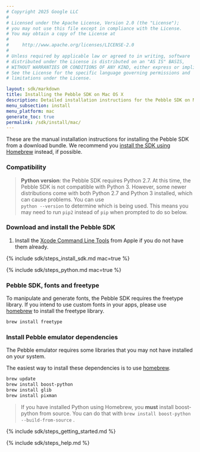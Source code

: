 ```yaml
---
# Copyright 2025 Google LLC
#
# Licensed under the Apache License, Version 2.0 (the "License");
# you may not use this file except in compliance with the License.
# You may obtain a copy of the License at
#
#     http://www.apache.org/licenses/LICENSE-2.0
#
# Unless required by applicable law or agreed to in writing, software
# distributed under the License is distributed on an "AS IS" BASIS,
# WITHOUT WARRANTIES OR CONDITIONS OF ANY KIND, either express or implied.
# See the License for the specific language governing permissions and
# limitations under the License.

layout: sdk/markdown
title: Installing the Pebble SDK on Mac OS X
description: Detailed installation instructions for the Pebble SDK on Mac OS X.
menu_subsection: install
menu_platform: mac
generate_toc: true
permalink: /sdk/install/mac/
---
```


These are the manual installation instructions for installing the Pebble SDK
from a download bundle. We recommend you 
[install the SDK using Homebrew](/sdk/download) instead, if possible.

### Compatibility

> **Python version**: the Pebble SDK requires Python 2.7. At this time, the
> Pebble SDK is not compatible with Python 3. However, some newer
> distributions come with both Python 2.7 and Python 3 installed, which can
> cause problems. You can use </br>`python --version` to determine which is being
> used. This means you may need to run `pip2` instead of `pip` when prompted to
> do so below.

### Download and install the Pebble SDK

1. Install the [Xcode Command Line Tools][xcode-command-line-tools] from
   Apple if you do not have them already.

{% include sdk/steps_install_sdk.md mac=true %}

{% include sdk/steps_python.md mac=true %}

### Pebble SDK, fonts and freetype

To manipulate and generate fonts, the Pebble SDK requires the freetype library.
If you intend to use custom fonts in your apps, please use
[homebrew][homebrew-install] to install the freetype library.

```bash
brew install freetype
```

### Install Pebble emulator dependencies

The Pebble emulator requires some libraries that you may not have installed on
your system.

The easiest way to install these dependencies is to use [homebrew][homebrew-install].

```bash
brew update
brew install boost-python
brew install glib
brew install pixman
```

> If you have installed Python using Homebrew, you **must** install boost-python
> from source. You can do that with `brew install boost-python --build-from-source` .

{% include sdk/steps_getting_started.md %}

{% include sdk/steps_help.md %}

[xcode-command-line-tools]: https://developer.apple.com/downloads/
[homebrew-install]: http://brew.sh/
